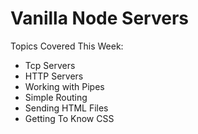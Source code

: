 # Vanilla Node Servers

Topics Covered This Week:
  * Tcp Servers
  * HTTP Servers
  * Working with Pipes
  * Simple Routing
  * Sending HTML Files
  * Getting To Know CSS
